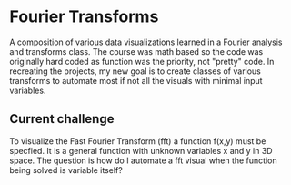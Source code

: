 # Fourier Transforms

A composition of various data visualizations learned in a Fourier analysis and transforms class. The course was math based so the code was originally hard coded as function was the priority, not "pretty" code. In recreating the projects, my new goal is to create classes of various transforms to automate most if not all the visuals with minimal input variables. 

## Current challenge
To visualize the Fast Fourier Transform (fft) a function f(x,y) must be specfied. It is a general function with unknown variables x and y in 3D space.   The question is how do I automate a fft visual when the function being solved is variable itself?

